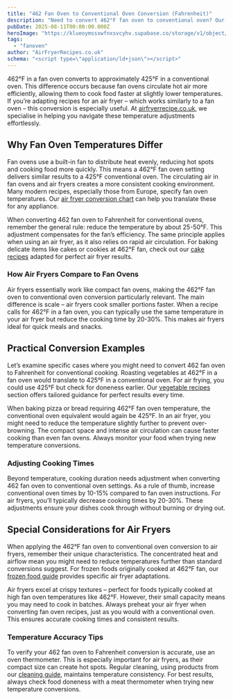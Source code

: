 ```yaml
---
title: "462 Fan Oven to Conventional Oven Conversion (Fahrenheit)"
description: "Need to convert 462°F fan oven to conventional oven? Our simple guide explains the exact temperature conversion and how it affects your air fryer cooking times."
pubDate: 2025-08-11T00:00:00.000Z
heroImage: "https://klueoymssxwfnxsvcyhv.supabase.co/storage/v1/object/public/md/462-fan-oven-to-conventional-oven-conversion-fahrenheit-8acca6a9.png"
tags:
  - "fanoven"
author: "AirFryerRecipes.co.uk"
schema: "<script type=\"application/ld+json\"></script>"
---
```


<p>462°F in a fan oven converts to approximately 425°F in a conventional oven. This difference occurs because fan ovens circulate hot air more efficiently, allowing them to cook food faster at slightly lower temperatures. If you’re adapting recipes for an air fryer – which works similarly to a fan oven – this conversion is especially useful. At <a href=https://www.airfryerrecipe.co.uk>airfryerrecipe.co.uk</a>, we specialise in helping you navigate these temperature adjustments effortlessly.</p>

<h2>Why Fan Oven Temperatures Differ</h2>
<p>Fan ovens use a built-in fan to distribute heat evenly, reducing hot spots and cooking food more quickly. This means a 462°F fan oven setting delivers similar results to a 425°F conventional oven. The circulating air in fan ovens and air fryers creates a more consistent cooking environment. Many modern recipes, especially those from Europe, specify fan oven temperatures. Our <a href=https://www.airfryerrecipe.co.uk/air-fryer-conversion-chart>air fryer conversion chart</a> can help you translate these for any appliance.</p>

<p>When converting 462 fan oven to Fahrenheit for conventional ovens, remember the general rule: reduce the temperature by about 25-50°F. This adjustment compensates for the fan’s efficiency. The same principle applies when using an air fryer, as it also relies on rapid air circulation. For baking delicate items like cakes or cookies at 462°F fan, check out our <a href=https://www.airfryerrecipe.co.uk/recipe-category/cakes>cake recipes</a> adapted for perfect air fryer results.</p>

<h3>How Air Fryers Compare to Fan Ovens</h3>
<p>Air fryers essentially work like compact fan ovens, making the 462°F fan oven to conventional oven conversion particularly relevant. The main difference is scale – air fryers cook smaller portions faster. When a recipe calls for 462°F in a fan oven, you can typically use the same temperature in your air fryer but reduce the cooking time by 20-30%. This makes air fryers ideal for quick meals and snacks.</p>

<h2>Practical Conversion Examples</h2>
<p>Let’s examine specific cases where you might need to convert 462 fan oven to Fahrenheit for conventional cooking. Roasting vegetables at 462°F in a fan oven would translate to 425°F in a conventional oven. For air frying, you could use 425°F but check for doneness earlier. Our <a href=https://www.airfryerrecipe.co.uk/recipe-category/vegetables>vegetable recipes</a> section offers tailored guidance for perfect results every time.</p>

<p>When baking pizza or bread requiring 462°F fan oven temperature, the conventional oven equivalent would again be 425°F. In an air fryer, you might need to reduce the temperature slightly further to prevent over-browning. The compact space and intense air circulation can cause faster cooking than even fan ovens. Always monitor your food when trying new temperature conversions.</p>

<h3>Adjusting Cooking Times</h3>
<p>Beyond temperature, cooking duration needs adjustment when converting 462 fan oven to conventional oven settings. As a rule of thumb, increase conventional oven times by 10-15% compared to fan oven instructions. For air fryers, you’ll typically decrease cooking times by 20-30%. These adjustments ensure your dishes cook through without burning or drying out.</p>

<h2>Special Considerations for Air Fryers</h2>
<p>When applying the 462°F fan oven to conventional oven conversion to air fryers, remember their unique characteristics. The concentrated heat and airflow mean you might need to reduce temperatures further than standard conversions suggest. For frozen foods originally cooked at 462°F fan, our <a href=https://www.airfryerrecipe.co.uk/recipe-category/frozen-foods>frozen food guide</a> provides specific air fryer adaptations.</p>

<p>Air fryers excel at crispy textures – perfect for foods typically cooked at high fan oven temperatures like 462°F. However, their small capacity means you may need to cook in batches. Always preheat your air fryer when converting fan oven recipes, just as you would with a conventional oven. This ensures accurate cooking times and consistent results.</p>

<h3>Temperature Accuracy Tips</h3>
<p>To verify your 462 fan oven to Fahrenheit conversion is accurate, use an oven thermometer. This is especially important for air fryers, as their compact size can create hot spots. Regular cleaning, using products from our <a href=https://www.airfryerrecipe.co.uk/air-fryer-cleaner>cleaning guide</a>, maintains temperature consistency. For best results, always check food doneness with a meat thermometer when trying new temperature conversions.</p>
